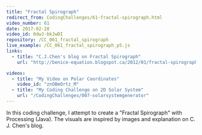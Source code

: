```yaml
---
title: "Fractal Spirograph"
redirect_from: CodingChallenges/61-fractal-spirograph.html
video_number: 61
date: 2017-02-28
video_id: 0dwJ-bkJwDI
repository: /CC_061_fractal_spirograph
live_example: /CC_061_fractal_spirograph_p5.js
links:
  - title: "C.J.Chen's blog on Fractal Spirograph"
    url: "http://benice-equation.blogspot.ca/2012/01/fractal-spirograph.html"

videos:
  - title: "My Video on Polar Coordinates"
    video_id: "znOBmOrtz_M"
  - title: "My Coding Challenge on 2D Solar System"
    url: "/CodingChallenges/007-solarsystemgenerator"
---
```


In this coding challenge, I attempt to create a "Fractal Spirograph" with Processing (Java). The visuals are inspired by images and explanation on C. J. Chen's blog.

